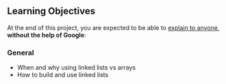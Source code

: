 <h2>Learning Objectives</h2>

<p>At the end of this project, you are expected to be able to <a href="/rltoken/3Nj_wUvnBJD6wSUyHGt6qw" title="explain to anyone" target="_blank">explain to anyone</a>, <strong>without the help of Google</strong>:</p>

<h3>General</h3>

<ul>
<li>When and why using linked lists vs arrays</li>
<li>How to build and use linked lists</li>
</ul>
